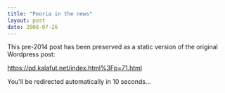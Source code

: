 ```yaml
---
title: "Peoria in the news"
layout: post
date: 2008-07-26
---
```


This pre-2014 post has been preserved as a static version of the original Wordpress post:

https://pd.kalafut.net/index.html%3Fp=71.html

You'll be redirected automatically in 10 seconds...

<head>
  <meta http-equiv="refresh" content="10;url=https://pd.kalafut.net/index.html%3Fp=71.html">
</head>

